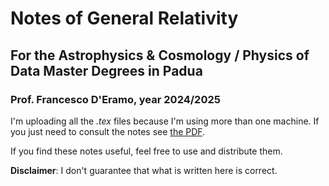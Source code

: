 # Notes of General Relativity 

## For the Astrophysics & Cosmology / Physics of Data Master Degrees in Padua

### Prof. Francesco D'Eramo, year 2024/2025

I'm uploading all the *.tex* files because I'm using more than one machine. If you just need to consult the notes see [the PDF](main.pdf).  

If you find these notes useful, feel free to use and distribute them.  

**Disclaimer**: I don't guarantee that what is written here is correct.
